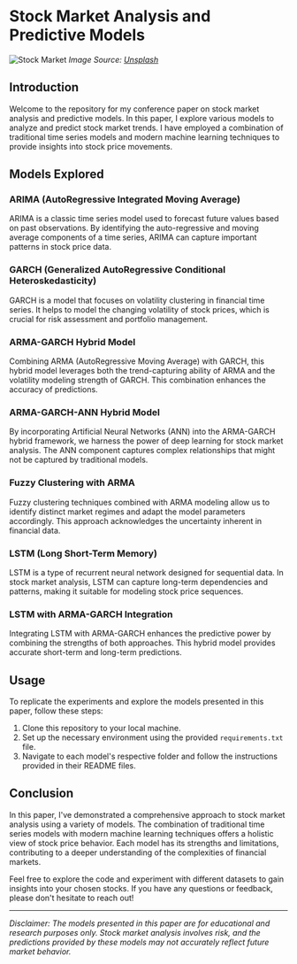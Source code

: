 # Stock Market Analysis and Predictive Models

![Stock Market](stock-market-image.jpg)
*Image Source: [Unsplash](https://unsplash.com/photos/sample-image)*

## Introduction

Welcome to the repository for my conference paper on stock market analysis and predictive models. In this paper, I explore various models to analyze and predict stock market trends. I have employed a combination of traditional time series models and modern machine learning techniques to provide insights into stock price movements.

## Models Explored

### ARIMA (AutoRegressive Integrated Moving Average)

ARIMA is a classic time series model used to forecast future values based on past observations. By identifying the auto-regressive and moving average components of a time series, ARIMA can capture important patterns in stock price data.

### GARCH (Generalized AutoRegressive Conditional Heteroskedasticity)

GARCH is a model that focuses on volatility clustering in financial time series. It helps to model the changing volatility of stock prices, which is crucial for risk assessment and portfolio management.

### ARMA-GARCH Hybrid Model

Combining ARMA (AutoRegressive Moving Average) with GARCH, this hybrid model leverages both the trend-capturing ability of ARMA and the volatility modeling strength of GARCH. This combination enhances the accuracy of predictions.

### ARMA-GARCH-ANN Hybrid Model

By incorporating Artificial Neural Networks (ANN) into the ARMA-GARCH hybrid framework, we harness the power of deep learning for stock market analysis. The ANN component captures complex relationships that might not be captured by traditional models.

### Fuzzy Clustering with ARMA

Fuzzy clustering techniques combined with ARMA modeling allow us to identify distinct market regimes and adapt the model parameters accordingly. This approach acknowledges the uncertainty inherent in financial data.

### LSTM (Long Short-Term Memory)

LSTM is a type of recurrent neural network designed for sequential data. In stock market analysis, LSTM can capture long-term dependencies and patterns, making it suitable for modeling stock price sequences.

### LSTM with ARMA-GARCH Integration

Integrating LSTM with ARMA-GARCH enhances the predictive power by combining the strengths of both approaches. This hybrid model provides accurate short-term and long-term predictions.

## Usage

To replicate the experiments and explore the models presented in this paper, follow these steps:

1. Clone this repository to your local machine.
2. Set up the necessary environment using the provided `requirements.txt` file.
3. Navigate to each model's respective folder and follow the instructions provided in their README files.

## Conclusion

In this paper, I've demonstrated a comprehensive approach to stock market analysis using a variety of models. The combination of traditional time series models with modern machine learning techniques offers a holistic view of stock price behavior. Each model has its strengths and limitations, contributing to a deeper understanding of the complexities of financial markets.

Feel free to explore the code and experiment with different datasets to gain insights into your chosen stocks. If you have any questions or feedback, please don't hesitate to reach out!

---

*Disclaimer: The models presented in this paper are for educational and research purposes only. Stock market analysis involves risk, and the predictions provided by these models may not accurately reflect future market behavior.*
